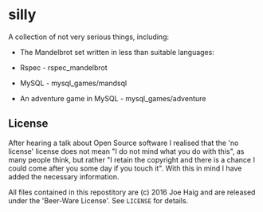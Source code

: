 # silly

A collection of not very serious things, including:

* The Mandelbrot set written in less than suitable languages:
 * Rspec - rspec\_mandelbrot
 * MySQL - mysql\_games/mandsql

* An adventure game in MySQL - mysql\_games/adventure

## License

After hearing a talk about Open Source software I realised that the
'no license' license does not mean "I do not mind what you do with this", as
many people think, but rather "I retain the copyright and there is a chance I
could come after you some day if you touch it". With this in mind I have added
the necessary information.

All files contained in this repostitory are (c) 2016 Joe Haig and are released
under the 'Beer-Ware License'. See `LICENSE` for details.
